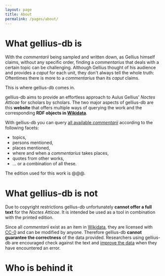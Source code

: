 ```yaml
---
layout: page
title: About
permalink: /pages/about/
---
```

# What gellius-db is

With the _commentarii_ being sampled and written down, as Gellius himself claims, without any specific order, finding a _commentarius_ that deals with a certain topic can be challenging. Although Gellius thought of his audience and provides a _caput_ for each unit, they don't always tell the whole truth: Oftentimes there is more to a _commentarius_ than its _caput_ claims.

This is where gellius-db comes in.

gellius-db aims to provide an effortless approach to Aulus Gellius' _Noctes Atticae_ for scholars by scholars. The two major aspects of gellius-db are this **website** that offers multiple ways of querying the work and the corresponding **RDF objects in [Wikidata](www.wikidata.org)**.

With gellius-db you can query [all available _commentarii_](/available/) according to the following facets:

- topics,
- persons mentioned,
- places mentioned,
- where and when a _commentarius_ takes places,
- quotes from other works,
- ... or a combination of all these.

The edition used for this work is @@@.

# What gellius-db is not

Due to copyright restrictions gellius-db unfortunately **cannot offer a full text** for the _Noctes Atticae_. It is intended be used as a tool in combination with the printed edition.

Since all _commentarii_ exist as an item in [Wikidata](www.wikidata.org), they are licensed with [CC-0](https://creativecommons.org/share-your-work/public-domain/cc0/) and can be modified by anyone. Therefore gellius-db **cannot guarantee the correctness** of the data provided. Researchers using gellius-db are encouraged check against the text and [improve the data](/contribute/) when they have encountered an error.


# Who is behind it
